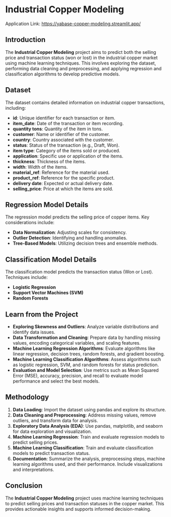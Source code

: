 # Industrial Copper Modeling

Application Link: https://yabase-copper-modeling.streamlit.app/

## Introduction

The **Industrial Copper Modeling** project aims to predict both the selling price and transaction status (won or lost) in the industrial copper market using machine learning techniques. This involves exploring the dataset, performing data cleaning and preprocessing, and applying regression and classification algorithms to develop predictive models.

## Dataset

The dataset contains detailed information on industrial copper transactions, including:

- **id**: Unique identifier for each transaction or item.
- **item_date**: Date of the transaction or item recording.
- **quantity tons**: Quantity of the item in tons.
- **customer**: Name or identifier of the customer.
- **country**: Country associated with the customer.
- **status**: Status of the transaction (e.g., Draft, Won).
- **item type**: Category of the items sold or produced.
- **application**: Specific use or application of the items.
- **thickness**: Thickness of the items.
- **width**: Width of the items.
- **material_ref**: Reference for the material used.
- **product_ref**: Reference for the specific product.
- **delivery date**: Expected or actual delivery date.
- **selling_price**: Price at which the items are sold.

## Regression Model Details

The regression model predicts the selling price of copper items. Key considerations include:

- **Data Normalization**: Adjusting scales for consistency.
- **Outlier Detection**: Identifying and handling anomalies.
- **Tree-Based Models**: Utilizing decision trees and ensemble methods.

## Classification Model Details

The classification model predicts the transaction status (Won or Lost). Techniques include:

- **Logistic Regression**
- **Support Vector Machines (SVM)**
- **Random Forests**

## Learn from the Project

- **Exploring Skewness and Outliers**: Analyze variable distributions and identify data issues.
- **Data Transformation and Cleaning**: Prepare data by handling missing values, encoding categorical variables, and scaling features.
- **Machine Learning Regression Algorithms**: Evaluate algorithms like linear regression, decision trees, random forests, and gradient boosting.
- **Machine Learning Classification Algorithms**: Assess algorithms such as logistic regression, SVM, and random forests for status prediction.
- **Evaluation and Model Selection**: Use metrics such as Mean Squared Error (MSE), accuracy, precision, and recall to evaluate model performance and select the best models.

## Methodology

1. **Data Loading**: Import the dataset using pandas and explore its structure.
2. **Data Cleaning and Preprocessing**: Address missing values, remove outliers, and transform data for analysis.
3. **Exploratory Data Analysis (EDA)**: Use pandas, matplotlib, and seaborn for data exploration and visualization.
4. **Machine Learning Regression**: Train and evaluate regression models to predict selling prices.
5. **Machine Learning Classification**: Train and evaluate classification models to predict transaction status.
6. **Documentation**: Summarize the analysis, preprocessing steps, machine learning algorithms used, and their performance. Include visualizations and interpretations.

## Conclusion

The **Industrial Copper Modeling** project uses machine learning techniques to predict selling prices and transaction statuses in the copper market. This provides actionable insights and supports informed decision-making.
